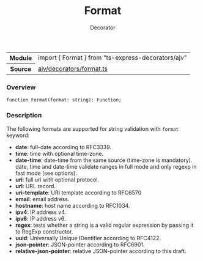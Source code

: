 <header class="symbol-info-header">    <h1 id="format">Format</h1>    <label class="symbol-info-type-label decorator">Decorator</label>      </header>
<section class="symbol-info">      <table class="is-full-width">        <tbody>        <tr>          <th>Module</th>          <td>            <div class="lang-typescript">                <span class="token keyword">import</span> { Format }                 <span class="token keyword">from</span>                 <span class="token string">"ts-express-decorators/ajv"</span>                            </div>          </td>        </tr>        <tr>          <th>Source</th>          <td>            <a href="https://romakita.github.io/ts-express-decorators/#//blob/v2.16.3/src/ajv/decorators/format.ts#L0-L0">                ajv/decorators/format.ts            </a>        </td>        </tr>                </tbody>      </table>    </section>

### Overview

<pre><code class="typescript-lang">function <span class="token function">Format</span><span class="token punctuation">(</span>format<span class="token punctuation">:</span> <span class="token keyword">string</span><span class="token punctuation">)</span><span class="token punctuation">:</span> Function<span class="token punctuation">;</span></code></pre>

### Description

The following formats are supported for string validation with `format` keyword:

- **date**: full-date according to RFC3339.
- **time**: time with optional time-zone.
- **date-time**: date-time from the same source (time-zone is mandatory). date, time and date-time validate ranges in full mode and only regexp in fast mode (see options).
- **uri**: full uri with optional protocol.
- **url**: URL record.
- **uri-template**: URI template according to RFC6570
- **email**: email address.
- **hostname**: host name according to RFC1034.
- **ipv4**: IP address v4.
- **ipv6**: IP address v6.
- **regex**: tests whether a string is a valid regular expression by passing it to RegExp constructor.
- **uuid**: Universally Unique IDentifier according to RFC4122.
- **json-pointer**: JSON-pointer according to RFC6901.
- **relative-json-pointer**: relative JSON-pointer according to this draft.
